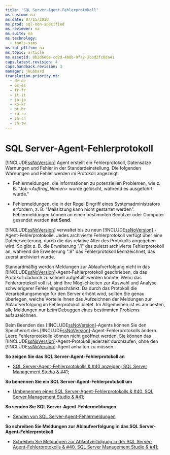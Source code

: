 ```yaml
---
title: "SQL Server-Agent-Fehlerprotokoll"
ms.custom: na
ms.date: 07/15/2016
ms.prod: sql-non-specified
ms.reviewer: na
ms.suite: na
ms.technology: 
  - tools-ssms
ms.tgt_pltfrm: na
ms.topic: article
ms.assetid: 0b2d6e6e-cd2d-4b8b-9fa2-2bbd2fc0da41
caps.latest.revision: 4
caps.handback.revision: 3
manager: jhubbard
translation.priority.mt: 
  - de-de
  - es-es
  - fr-fr
  - it-it
  - ja-jp
  - ko-kr
  - pt-br
  - ru-ru
  - zh-cn
  - zh-tw
---
```

# SQL Server-Agent-Fehlerprotokoll
[!INCLUDE[ssNoVersion](../content/includes/ssNoVersion_md.md)] Agent erstellt ein Fehlerprotokoll, Datensätze Warnungen und Fehler in der Standardeinstellung. Die folgenden Warnungen und Fehler werden im Protokoll angezeigt:  
  
-   Fehlermeldungen, die Informationen zu potenziellen Problemen, wie z. B. "Job <*Auftrag\_Namen*> wurde gelöscht, während es ausgeführt wurde."  
  
-   Fehlermeldungen, die in der Regel Eingriff eines Systemadministrators erfordern, z. B. "Mailsitzung kann nicht gestartet werden". Fehlermeldungen können an einen bestimmten Benutzer oder Computer gesendet werden **net Send**.  
  
[!INCLUDE[ssNoVersion](../content/includes/ssNoVersion_md.md)] verwaltet bis zu neun [!INCLUDE[ssNoVersion](../content/includes/ssNoVersion_md.md)] -Agent-Fehlerprotokolle. Jedes archivierte Fehlerprotokoll verfügt über eine Dateierweiterung, durch die das relative Alter des Protokolls angegeben wird. So gibt z. B. die Erweiterung ".1" das zuletzt archivierte Fehlerprotokoll an, während die Erweiterung ".9" das Fehlerprotokoll kennzeichnet, das zuerst archiviert wurde.  
  
Standardmäßig werden Meldungen zur Ablaufverfolgung nicht in das [!INCLUDE[ssNoVersion](../content/includes/ssNoVersion_md.md)]-Agent-Fehlerprotokoll geschrieben, da das Protokoll dadurch zu schnell aufgefüllt werden könnte. Wenn das Fehlerprotokoll voll ist, sind Ihre Möglichkeiten zur Auswahl und Analyse schwierigerer Fehler eingeschränkt. Da durch das Protokoll die Verarbeitungsmenge für den Server erhöht wird, sollten Sie genau überlegen, welche Vorteile Ihnen das Aufzeichnen der Meldungen zur Ablaufverfolgung im Fehlerprotokoll bietet. Im Allgemeinen ist es am besten, alle Meldungen nur beim Debuggen eines bestimmten Problems aufzuzeichnen.  
  
Beim Beenden des [!INCLUDE[ssNoVersion](../content/includes/ssNoVersion_md.md)]-Agents können Sie den Speicherort des [!INCLUDE[ssNoVersion](../content/includes/ssNoVersion_md.md)]-Agent-Fehlerprotokolls ändern. Leere Fehlerprotokolle können nicht geöffnet werden. Sie können das [!INCLUDE[ssNoVersion](../content/includes/ssNoVersion_md.md)]-Agent-Protokoll jederzeit durchlaufen, ohne den [!INCLUDE[ssNoVersion](../content/includes/ssNoVersion_md.md)]-Agent anhalten zu müssen.  
  
**So zeigen Sie das SQL Server-Agent-Fehlerprotokoll an**  
  
-   [SQL Server-Agent-Fehlerprotokolls & #40 anzeigen; SQL Server Management Studio & #41;](../content/View-SQL-Server-Agent-Error-Log--SQL-Server-Management-Studio-.md)  
  
**So benennen Sie ein SQL Server-Agent-Fehlerprotokoll um**  
  
-   [Umbenennen eines SQL Server-Agent-Fehlerprotokolls & #40. SQL Server Management Studio & #41;](../content/Rename-a-SQL-Server-Agent-Error-Log--SQL-Server-Management-Studio-.md)  
  
**So senden Sie SQL Server-Agent-Fehlermeldungen**  
  
-   [Senden von SQL Server-Agent-Fehlermeldungen](../content/Send-SQL-Server-Agent-Error-Messages.md)  
  
**So schreiben Sie Meldungen zur Ablaufverfolgung in das SQL Server-Agent-Fehlerprotokoll**  
  
-   [Schreiben Sie Meldungen zur Ablaufverfolgung in der SQL Server-Agent-Fehlerprotokolls & #40. SQL Server Management Studio & #41;](../content/Write-Execution-Trace-Messages-to-the-SQL-Server-Agent-Error-Log--SQL-Server-Management-Studio-.md)  
  

